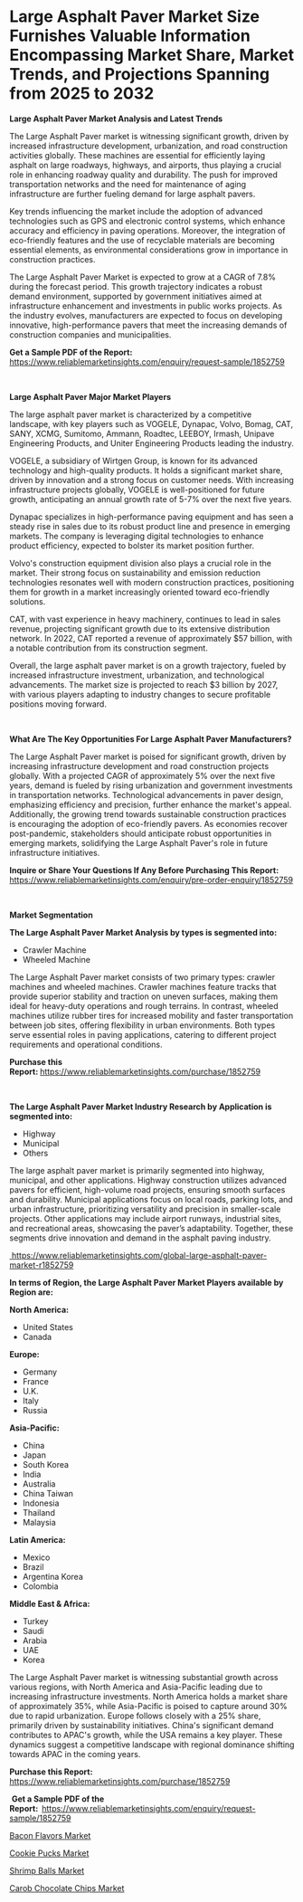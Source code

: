 <p><h1>Large Asphalt Paver Market Size Furnishes Valuable Information Encompassing Market Share, Market Trends, and Projections Spanning from 2025 to 2032</h1></p><p><strong>Large Asphalt Paver Market Analysis and Latest Trends</strong></p>
<p><p>The Large Asphalt Paver market is witnessing significant growth, driven by increased infrastructure development, urbanization, and road construction activities globally. These machines are essential for efficiently laying asphalt on large roadways, highways, and airports, thus playing a crucial role in enhancing roadway quality and durability. The push for improved transportation networks and the need for maintenance of aging infrastructure are further fueling demand for large asphalt pavers.</p><p>Key trends influencing the market include the adoption of advanced technologies such as GPS and electronic control systems, which enhance accuracy and efficiency in paving operations. Moreover, the integration of eco-friendly features and the use of recyclable materials are becoming essential elements, as environmental considerations grow in importance in construction practices.</p><p>The Large Asphalt Paver Market is expected to grow at a CAGR of 7.8% during the forecast period. This growth trajectory indicates a robust demand environment, supported by government initiatives aimed at infrastructure enhancement and investments in public works projects. As the industry evolves, manufacturers are expected to focus on developing innovative, high-performance pavers that meet the increasing demands of construction companies and municipalities.</p></p>
<p><strong>Get a Sample PDF of the Report:&nbsp;</strong> <a href="https://www.reliablemarketinsights.com/enquiry/request-sample/1852759?utm_campaign=2197&utm_medium=2&utm_source=Github&utm_content=ia&utm_term=28022025&utm_id=large-asphalt-paver">https://www.reliablemarketinsights.com/enquiry/request-sample/1852759</a></p>
<p>&nbsp;</p>
<p><strong>Large Asphalt Paver Major Market Players</strong></p>
<p><p>The large asphalt paver market is characterized by a competitive landscape, with key players such as VOGELE, Dynapac, Volvo, Bomag, CAT, SANY, XCMG, Sumitomo, Ammann, Roadtec, LEEBOY, Irmash, Unipave Engineering Products, and Uniter Engineering Products leading the industry. </p><p>VOGELE, a subsidiary of Wirtgen Group, is known for its advanced technology and high-quality products. It holds a significant market share, driven by innovation and a strong focus on customer needs. With increasing infrastructure projects globally, VOGELE is well-positioned for future growth, anticipating an annual growth rate of 5-7% over the next five years.</p><p>Dynapac specializes in high-performance paving equipment and has seen a steady rise in sales due to its robust product line and presence in emerging markets. The company is leveraging digital technologies to enhance product efficiency, expected to bolster its market position further.</p><p>Volvo's construction equipment division also plays a crucial role in the market. Their strong focus on sustainability and emission reduction technologies resonates well with modern construction practices, positioning them for growth in a market increasingly oriented toward eco-friendly solutions.</p><p>CAT, with vast experience in heavy machinery, continues to lead in sales revenue, projecting significant growth due to its extensive distribution network. In 2022, CAT reported a revenue of approximately $57 billion, with a notable contribution from its construction segment.</p><p>Overall, the large asphalt paver market is on a growth trajectory, fueled by increased infrastructure investment, urbanization, and technological advancements. The market size is projected to reach $3 billion by 2027, with various players adapting to industry changes to secure profitable positions moving forward.</p></p>
<p>&nbsp;</p>
<p><strong>What Are The Key Opportunities For Large Asphalt Paver Manufacturers?</strong></p>
<p><p>The Large Asphalt Paver market is poised for significant growth, driven by increasing infrastructure development and road construction projects globally. With a projected CAGR of approximately 5% over the next five years, demand is fueled by rising urbanization and government investments in transportation networks. Technological advancements in paver design, emphasizing efficiency and precision, further enhance the market's appeal. Additionally, the growing trend towards sustainable construction practices is encouraging the adoption of eco-friendly pavers. As economies recover post-pandemic, stakeholders should anticipate robust opportunities in emerging markets, solidifying the Large Asphalt Paver's role in future infrastructure initiatives.</p></p>
<p><strong>Inquire or Share Your Questions If Any Before Purchasing This Report:</strong> <a href="https://www.reliablemarketinsights.com/enquiry/pre-order-enquiry/1852759?utm_campaign=2197&utm_medium=2&utm_source=Github&utm_content=ia&utm_term=28022025&utm_id=large-asphalt-paver">https://www.reliablemarketinsights.com/enquiry/pre-order-enquiry/1852759</a></p>
<p>&nbsp;</p>
<p><strong>Market Segmentation</strong></p>
<p><strong>The Large Asphalt Paver Market Analysis by types is segmented into:</strong></p>
<p><ul><li>Crawler Machine</li><li>Wheeled Machine</li></ul></p>
<p><p>The Large Asphalt Paver market consists of two primary types: crawler machines and wheeled machines. Crawler machines feature tracks that provide superior stability and traction on uneven surfaces, making them ideal for heavy-duty operations and rough terrains. In contrast, wheeled machines utilize rubber tires for increased mobility and faster transportation between job sites, offering flexibility in urban environments. Both types serve essential roles in paving applications, catering to different project requirements and operational conditions.</p></p>
<p><strong>Purchase this Report:&nbsp;</strong><a href="https://www.reliablemarketinsights.com/purchase/1852759?utm_campaign=2197&utm_medium=2&utm_source=Github&utm_content=ia&utm_term=28022025&utm_id=large-asphalt-paver">https://www.reliablemarketinsights.com/purchase/1852759</a></p>
<p>&nbsp;</p>
<p><strong>The Large Asphalt Paver Market Industry Research by Application is segmented into:</strong></p>
<p><ul><li>Highway</li><li>Municipal</li><li>Others</li></ul></p>
<p><p>The large asphalt paver market is primarily segmented into highway, municipal, and other applications. Highway construction utilizes advanced pavers for efficient, high-volume road projects, ensuring smooth surfaces and durability. Municipal applications focus on local roads, parking lots, and urban infrastructure, prioritizing versatility and precision in smaller-scale projects. Other applications may include airport runways, industrial sites, and recreational areas, showcasing the paver’s adaptability. Together, these segments drive innovation and demand in the asphalt paving industry.</p></p>
<p><a href="https://www.reliablemarketinsights.com/global-large-asphalt-paver-market-r1852759?utm_campaign=2197&utm_medium=2&utm_source=Github&utm_content=ia&utm_term=28022025&utm_id=large-asphalt-paver">&nbsp;https://www.reliablemarketinsights.com/global-large-asphalt-paver-market-r1852759</a></p>
<p><strong>In terms of Region, the Large Asphalt Paver Market Players available by Region are:</strong></p>
<p>
    <p> <strong> North America: </strong>
        <ul>
            <li>United States</li>
            <li>Canada</li>
        </ul>
        </p> 
    <p> <strong> Europe: </strong>
        <ul>
            <li>Germany</li>
            <li>France</li>
            <li>U.K.</li>
            <li>Italy</li>
            <li>Russia</li>
        </ul>
        </p> 
    <p> <strong> Asia-Pacific: </strong>
        <ul>
            <li>China</li>
            <li>Japan</li>
            <li>South Korea</li>
            <li>India</li>
            <li>Australia</li>
            <li>China Taiwan</li>
            <li>Indonesia</li>
            <li>Thailand</li>
            <li>Malaysia</li>
        </ul>
        </p> 
    <p> <strong> Latin America: </strong>
        <ul>
            <li>Mexico</li>
            <li>Brazil</li>
            <li>Argentina Korea</li>
            <li>Colombia</li>
        </ul>
        </p> 
    <p> <strong> Middle East & Africa: </strong>
        <ul>
            <li>Turkey</li>
            <li>Saudi</li>
            <li>Arabia</li>
            <li>UAE</li>
            <li>Korea</li>
        </ul>
    </p>
    </p>
<p><p>The Large Asphalt Paver market is witnessing substantial growth across various regions, with North America and Asia-Pacific leading due to increasing infrastructure investments. North America holds a market share of approximately 35%, while Asia-Pacific is poised to capture around 30% due to rapid urbanization. Europe follows closely with a 25% share, primarily driven by sustainability initiatives. China's significant demand contributes to APAC's growth, while the USA remains a key player. These dynamics suggest a competitive landscape with regional dominance shifting towards APAC in the coming years.</p></p>
<p><strong>Purchase this Report: </strong><a href="https://www.reliablemarketinsights.com/purchase/1852759?utm_campaign=2197&utm_medium=2&utm_source=Github&utm_content=ia&utm_term=28022025&utm_id=large-asphalt-paver">https://www.reliablemarketinsights.com/purchase/1852759</a></p>
<p>&nbsp;<strong>Get a Sample PDF of the Report:&nbsp;&nbsp;</strong><a href="https://www.reliablemarketinsights.com/enquiry/request-sample/1852759?utm_campaign=2197&utm_medium=2&utm_source=Github&utm_content=ia&utm_term=28022025&utm_id=large-asphalt-paver">https://www.reliablemarketinsights.com/enquiry/request-sample/1852759</a></p>
<p><strong></strong></p>
<p><p><a href="https://github.com/ryanbell8967/Market-Research-Report-List-1/blob/main/bacon-flavors-market.md?utm_campaign=2197&utm_medium=2&utm_source=Github&utm_content=ia&utm_term=28022025&utm_id=large-asphalt-paver">Bacon Flavors Market</a></p><p><a href="https://github.com/willjis/Market-Research-Report-List-1/blob/main/cookie-pucks-market.md?utm_campaign=2197&utm_medium=2&utm_source=Github&utm_content=ia&utm_term=28022025&utm_id=large-asphalt-paver">Cookie Pucks Market</a></p><p><a href="https://github.com/yoshih12/Market-Research-Report-List-4/blob/main/shrimp-balls-market.md?utm_campaign=2197&utm_medium=2&utm_source=Github&utm_content=ia&utm_term=28022025&utm_id=large-asphalt-paver">Shrimp Balls Market</a></p><p><a href="https://github.com/castoriffic/Market-Research-Report-List-5/blob/main/carob-chocolate-chips-market.md?utm_campaign=2197&utm_medium=2&utm_source=Github&utm_content=ia&utm_term=28022025&utm_id=large-asphalt-paver">Carob Chocolate Chips Market</a></p></p>